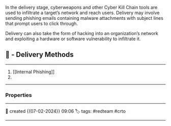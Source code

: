 In the delivery stage, cyberweapons and other Cyber Kill Chain tools are used to infiltrate a target’s network and reach users. Delivery may involve sending phishing emails containing malware attachments with subject lines that prompt users to click through. 

Delivery can also take the form of hacking into an organization’s network and exploiting a hardware or software vulnerability to infiltrate it.

## 🚀 - Delivery Methods
---
1. [[Internal Phishing]]
2. 

---


### Properties
---
📆 created   {{07-02-2024}} 09:06
🏷️ tags: #redteam #crto  

---
